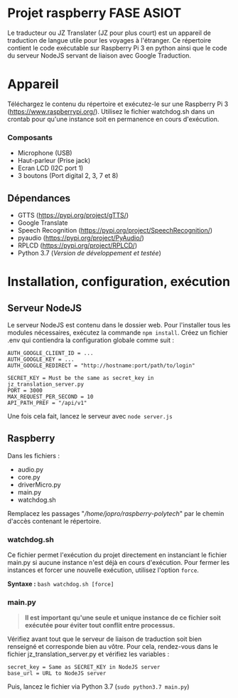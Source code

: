 # Projet raspberry FASE ASIOT
Le traducteur ou JZ Translater (JZ pour plus court) est un appareil de traduction de langue utile pour les voyages à l'étranger. Ce répertoire contient le code exécutable sur Raspberry Pi 3 en python ainsi que le code du serveur NodeJS servant de liaison avec Google Traduction.

# Appareil
Téléchargez le contenu du répertoire et exécutez-le sur une Raspberry Pi 3 (https://www.raspberrypi.org/). Utilisez le fichier watchdog.sh dans un crontab pour qu'une instance soit en permanence en cours d'exécution. 

### Composants
 - Microphone (USB)
 - Haut-parleur (Prise jack)
 - Ecran LCD (I2C port 1)
 - 3 boutons (Port digital 2, 3, 7 et 8)

## Dépendances
 - GTTS (https://pypi.org/project/gTTS/)
 - Google Translate
 - Speech Recognition (https://pypi.org/project/SpeechRecognition/)
 - pyaudio (https://pypi.org/project/PyAudio/)
 - RPLCD (https://pypi.org/project/RPLCD/)
 - Python 3.7 (*Version de développement et testée*)

# Installation, configuration, exécution
## Serveur NodeJS
Le serveur NodeJS est contenu dans le dossier web. Pour l'installer tous les modules nécessaires, exécutez la commande `npm install`. Créez un fichier .env qui contiendra la configuration globale comme suit :
```
AUTH_GOOGLE_CLIENT_ID = ...
AUTH_GOOGLE_KEY = ...
AUTH_GOOGLE_REDIRECT = "http://hostname:port/path/to/login"

SECRET_KEY = Must be the same as secret_key in jz_translation_server.py
PORT = 3000
MAX_REQUEST_PER_SECOND = 10
API_PATH_PREF = "/api/v1"
```

Une fois cela fait, lancez le serveur avec `node server.js`



## Raspberry
Dans les fichiers :
 - audio.py
 - core.py
 - driverMicro.py
 - main.py
 - watchdog.sh

Remplacez les passages "*/home/jopro/raspberry-polytech*" par le chemin d'accès contenant le répertoire.

### watchdog.sh
Ce fichier permet l'exécution du projet directement en instanciant le fichier main.py si aucune instance n'est déjà en cours d'exécution. Pour fermer les instances et forcer une nouvelle exécution, utilisez l'option `force`.

**Syntaxe :**
`bash watchdog.sh [force]`

### main.py
> **Il est important qu'une seule et unique instance de ce fichier soit exécutée pour éviter tout conflit entre processus.**

Vérifiez avant tout que le serveur de liaison de traduction soit bien renseigné et corresponde bien au vôtre. Pour cela, rendez-vous dans le fichier jz_translation_server.py et vérifiez les variables :
```
secret_key = Same as SECRET_KEY in NodeJS server
base_url = URL to NodeJS server
```

Puis, lancez le fichier via Python 3.7 (`sudo python3.7 main.py`)